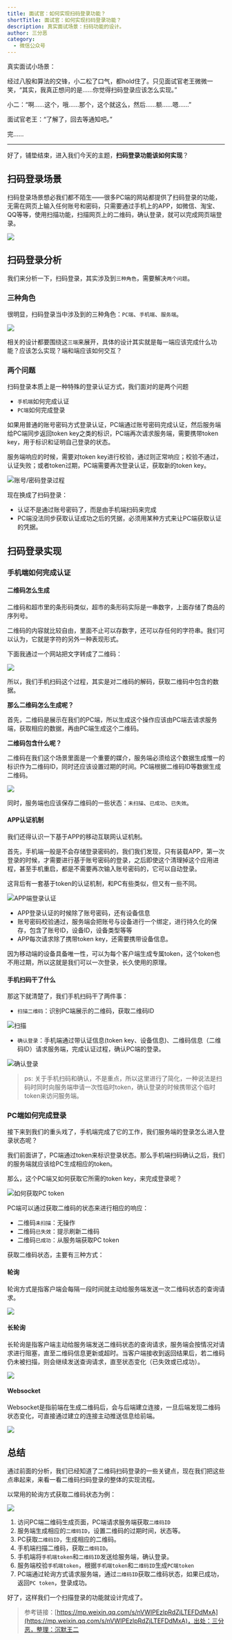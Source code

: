 ```yaml
---
title: 面试官：如何实现扫码登录功能？
shortTitle: 面试官：如何实现扫码登录功能？
description: 真实面试场景：扫码功能的设计。
author: 三分恶
category:
  - 微信公众号
---
```


真实面试小场景：

经过八股和算法的交锋，小二松了口气，都hold住了。只见面试官老王微微一笑，“其实，我真正想问的是……你觉得扫码登录应该怎么实现。”

小二：“啊……这个，哦……那个，这个就这么，然后……额……嗯……”

面试官老王：“了解了，回去等通知吧。”

完……

* * *

好了，铺垫结束，进入我们今天的主题，**扫码登录功能该如何实现**？

## 扫码登录场景

扫码登录场景想必我们都不陌生——很多PC端的网站都提供了扫码登录的功能，无需在网页上输入任何账号和密码，只需要通过手机上的APP，如微信、淘宝、QQ等等，使用扫描功能，扫描网页上的二维码，确认登录，就可以完成网页端登录。

![](https://cdn.tobebetterjavaer.com/tobebetterjavaer/images/nice-article/weixin-miansgrhsxsmdlgn-86315129-1521-4f67-b097-9d3f8ecace2f.jpg)


## 扫码登录分析

我们来分析一下，扫码登录，其实涉及到`三种角色`，需要解决`两个问题`。

### 三种角色

很明显，扫码登录当中涉及到的三种角色：`PC端`、`手机端`、`服务端`。

![](https://cdn.tobebetterjavaer.com/tobebetterjavaer/images/nice-article/weixin-miansgrhsxsmdlgn-fe5c2e6f-3afd-4614-b52a-3b4ff6800f02.jpg)


相关的设计都要围绕这`三端`来展开，具体的设计其实就是每一端应该完成什么功能？应该怎么实现？端和端应该如何交互？

### 两个问题

扫码登录本质上是一种特殊的登录认证方式，我们面对的是两个问题

*   `手机端`如何完成认证
*   `PC端`如何完成登录

如果用普通的账号密码方式登录认证，PC端通过账号密码完成认证，然后服务端给PC端同步返回token key之类的标识，PC端再次请求服务端，需要携带token key，用于标识和证明自己登录的状态。

服务端响应的时候，需要对token key进行校验，通过则正常响应；校验不通过，认证失败；或者token过期，PC端需要再次登录认证，获取新的token key。

![账号/密码登录过程](https://cdn.tobebetterjavaer.com/tobebetterjavaer/images/nice-article/weixin-miansgrhsxsmdlgn-67e71850-ab1c-4265-ba3d-d535d0854c93.jpg)



现在换成了扫码登录：

*   认证不是通过账号密码了，而是由手机端扫码来完成
*   PC端没法同步获取认证成功之后的凭据，必须用某种方式来让PC端获取认证的凭据。

## 扫码登录实现

### 手机端如何完成认证

#### 二维码怎么生成

二维码和超市里的条形码类似，超市的条形码实际是一串数字，上面存储了商品的序列号。

二维码的内容就比较自由，里面不止可以存数字，还可以存任何的字符串。我们可以认为，它就是字符的另外一种表现形式。

下面我通过一个网站把文字转成了二维码：

![](https://cdn.tobebetterjavaer.com/tobebetterjavaer/images/nice-article/weixin-miansgrhsxsmdlgn-3fd81eb5-5c0e-454a-a96a-b6f78612ed9c.jpg)


所以，我们手机扫码这个过程，其实是对二维码的解码，获取二维码中包含的数据。

**那么二维码怎么生成呢？**

首先，二维码是展示在我们的PC端，所以生成这个操作应该由PC端去请求服务端，获取相应的数据，再由PC端生成这个二维码。

**二维码包含什么呢？**

二维码在我们这个场景里面是一个重要的媒介，服务端必须给这个数据生成惟一的标识作为二维码ID，同时还应该设置过期的时间。PC端根据二维码ID等数据生成二维码。

![](https://cdn.tobebetterjavaer.com/tobebetterjavaer/images/nice-article/weixin-miansgrhsxsmdlgn-38073c93-678a-4f19-9db2-cf89acb4295e.jpg)


同时，服务端也应该保存二维码的一些状态：`未扫描`、`已成功`、`已失效`。

#### APP认证机制

我们还得认识一下基于APP的移动互联网认证机制。

首先，手机端一般是不会存储登录密码的，我们我们发现，只有装载APP，第一次登录的时候，才需要进行基于账号密码的登录，之后即使这个清理掉这个应用进程，甚至手机重启，都是不需要再次输入账号密码的，它可以自动登录。

这背后有一套基于token的认证机制，和PC有些类似，但又有一些不同。

![APP端登录认证](https://cdn.tobebetterjavaer.com/tobebetterjavaer/images/nice-article/weixin-miansgrhsxsmdlgn-aabd9efb-073a-40ca-bf89-9f04add94dbc.jpg)



*   APP登录认证的时候除了账号密码，还有设备信息
*   账号密码校验通过，服务端会把账号与设备进行一个绑定，进行持久化的保存，包含了账号ID，设备ID，设备类型等等
*   APP每次请求除了携带token key，还需要携带设备信息。

因为移动端的设备具备唯一性，可以为每个客户端生成专属token，这个token也不用过期，所以这就是我们可以一次登录，长久使用的原理。

#### 手机扫码干了什么

那这下就清楚了，我们手机扫码干了两件事：

*   `扫描二维码`：识别PC端展示的二维码，获取二维码ID

![扫描](https://cdn.tobebetterjavaer.com/tobebetterjavaer/images/nice-article/weixin-miansgrhsxsmdlgn-2b1e6388-651c-455a-8b53-48d21d01f328.jpg)



*   `确认登录`：手机端通过带认证信息(token key、设备信息)、二维码信息（二维码ID）请求服务端，完成认证过程，确认PC端的登录。

![确认登录](https://cdn.tobebetterjavaer.com/tobebetterjavaer/images/nice-article/weixin-miansgrhsxsmdlgn-64710a20-1dab-4070-b276-62b237b53d29.jpg)



> ps: 关于手机扫码和确认，不是重点，所以这里进行了简化，一种说法是扫码时同时向服务端申请一次性临时token，确认登录的时候携带这个临时token来访问服务端。

### PC端如何完成登录

接下来到我们的重头戏了，手机端完成了它的工作，我们服务端的登录怎么进入登录状态呢？

我们前面讲了，PC端通过token来标识登录状态。那么手机端扫码确认之后，我们的服务端就应该给PC生成相应的token。

那么，这个PC端又如何获取它所需的token key，来完成登录呢？

![如何获取PC token](https://cdn.tobebetterjavaer.com/tobebetterjavaer/images/nice-article/weixin-miansgrhsxsmdlgn-ec79824f-70fe-41f2-a68d-69253f6d3f02.jpg)



PC端可以通过获取二维码的状态来进行相应的响应：

*   二维码`未扫描`：无操作
*   二维码`已失效`：提示刷新二维码
*   二维码`已成功`：从服务端获取PC token

获取二维码状态，主要有三种方式：

#### 轮询

轮询方式是指客户端会每隔一段时间就主动给服务端发送一次二维码状态的查询请求。

![](https://cdn.tobebetterjavaer.com/tobebetterjavaer/images/nice-article/weixin-miansgrhsxsmdlgn-577a805c-f8f0-435c-bce2-1ddd7fc37a17.jpg)

#### 长轮询

长轮询是指客户端主动给服务端发送二维码状态的查询请求，服务端会按情况对请求进行阻塞，直至二维码信息更新或超时。当客户端接收到返回结果后，若二维码仍未被扫描，则会继续发送查询请求，直至状态变化（已失效或已成功）。

![](https://cdn.tobebetterjavaer.com/tobebetterjavaer/images/nice-article/weixin-miansgrhsxsmdlgn-7b93c013-3f28-4ef1-81e0-a7260257d7e5.jpg)


#### Websocket

Websocket是指前端在生成二维码后，会与后端建立连接，一旦后端发现二维码状态变化，可直接通过建立的连接主动推送信息给前端。

![](https://cdn.tobebetterjavaer.com/tobebetterjavaer/images/nice-article/weixin-miansgrhsxsmdlgn-0aec0448-7820-4082-a2a4-7ea0524a3154.jpg)

## 总结

通过前面的分析，我们已经知道了二维码扫码登录的一些关键点，现在我们把这些点串起来，来看一看二维码扫码登录的整体的实现流程。

以常用的轮询方式获取二维码状态为例：

![](https://cdn.tobebetterjavaer.com/tobebetterjavaer/images/nice-article/weixin-miansgrhsxsmdlgn-c14345f7-c073-46a0-9d53-0408c01a742f.jpg)


1.  访问PC端二维码生成页面，PC端请求服务端获取`二维码ID`
2.  服务端生成相应的`二维码ID`，设置二维码的过期时间，状态等。
3.  PC获取`二维码ID`，生成相应的二维码。
4.  手机端扫描二维码，获取`二维码ID`。
5.  手机端将`手机端token`和`二维码ID`发送给服务端，确认登录。
6.  服务端校验`手机端token`，根据`手机端token`和`二维码ID`生成`PC端token`
7.  PC端通过轮询方式请求服务端，通过`二维码ID`获取二维码状态，如果已成功，返回`PC token`，登录成功。

好了，这样我们一个扫描登录的功能就设计完成了。

>参考链接：[https://mp.weixin.qq.com/s/nVWIPEzlpRdZjLTEFDdMxA](https://mp.weixin.qq.com/s/nVWIPEzlpRdZjLTEFDdMxA)，出处：三分恶，整理：沉默王二
